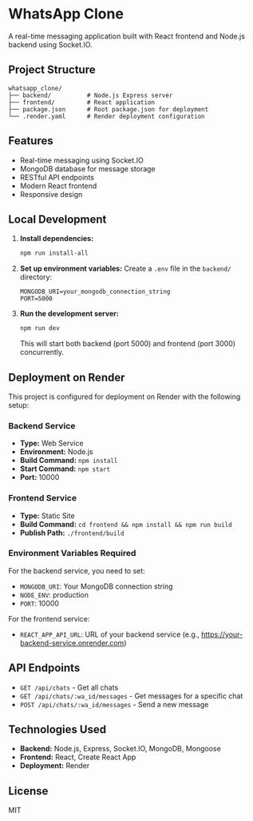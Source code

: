 # WhatsApp Clone

A real-time messaging application built with React frontend and Node.js backend using Socket.IO.

## Project Structure

```
whatsapp_clone/
├── backend/          # Node.js Express server
├── frontend/         # React application
├── package.json      # Root package.json for deployment
└── .render.yaml      # Render deployment configuration
```

## Features

- Real-time messaging using Socket.IO
- MongoDB database for message storage
- RESTful API endpoints
- Modern React frontend
- Responsive design

## Local Development

1. **Install dependencies:**
   ```bash
   npm run install-all
   ```

2. **Set up environment variables:**
   Create a `.env` file in the `backend/` directory:
   ```
   MONGODB_URI=your_mongodb_connection_string
   PORT=5000
   ```

3. **Run the development server:**
   ```bash
   npm run dev
   ```

   This will start both backend (port 5000) and frontend (port 3000) concurrently.

## Deployment on Render

This project is configured for deployment on Render with the following setup:

### Backend Service
- **Type:** Web Service
- **Environment:** Node.js
- **Build Command:** `npm install`
- **Start Command:** `npm start`
- **Port:** 10000

### Frontend Service
- **Type:** Static Site
- **Build Command:** `cd frontend && npm install && npm run build`
- **Publish Path:** `./frontend/build`

### Environment Variables Required

For the backend service, you need to set:
- `MONGODB_URI`: Your MongoDB connection string
- `NODE_ENV`: production
- `PORT`: 10000

For the frontend service:
- `REACT_APP_API_URL`: URL of your backend service (e.g., https://your-backend-service.onrender.com)

## API Endpoints

- `GET /api/chats` - Get all chats
- `GET /api/chats/:wa_id/messages` - Get messages for a specific chat
- `POST /api/chats/:wa_id/messages` - Send a new message

## Technologies Used

- **Backend:** Node.js, Express, Socket.IO, MongoDB, Mongoose
- **Frontend:** React, Create React App
- **Deployment:** Render

## License

MIT
